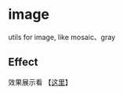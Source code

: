 # image
utils for image, like mosaic、gray

## Effect

效果展示看 【[这里](https://github.com/diamont1001/image/blob/master/docs/effect.md)】
